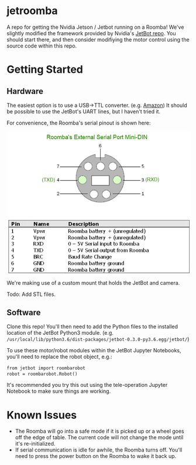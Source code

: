 # jetroomba
A repo for getting the Nvidia Jetson / Jetbot running on a Roomba!  We've slightly modified the framework provided by Nvidia's [JetBot repo](https://github.com/NVIDIA-AI-IOT/jetbot).  You should start there, and then consider modifiying the motor control using the source code within this repo.

# Getting Started

## Hardware
The easiest option is to use a USB->TTL converter.  (e.g. [Amazon](https://www.amazon.com/gp/product/B06XDPMY4Z/ref=ppx_yo_dt_b_search_asin_title?ie=UTF8&psc=1)) It should be possible to use the JetBot's UART lines, but I haven't tried it.  

For convenience, the Roomba's serial pinout is shown here:

![Image of Roomba Serial Pinout](images/minidin_pin_diagram.png)

We're making use of a custom mount that holds the JetBot and camera.

Todo:  Add STL files.

## Software
Clone this repo!  You'll then need to add the Python files to the installed location of the JetBot Python3 module. (e.g. ```/usr/local/lib/python3.6/dist-packages/jetbot-0.3.0-py3.6.egg/jetbot/```)  

To use these motor/robot modules within the JetBot Jupyter Notebooks, you'll need to replace the robot object, e.g.:
```
from jetbot import roombarobot
robot = roombarobot.Robot()
```

It's recommended you try this out using the tele-operation Jupyter Notebook to make sure things are working.

# Known Issues
- The Roomba will go into a safe mode if it is picked up or a wheel goes off the edge of table.  The current code will not change the mode until it's re-initialized.
- If serial communication is idle for awhile, the Roomba turns off.  You'll need to press the power button on the Roomba to wake it back up.
